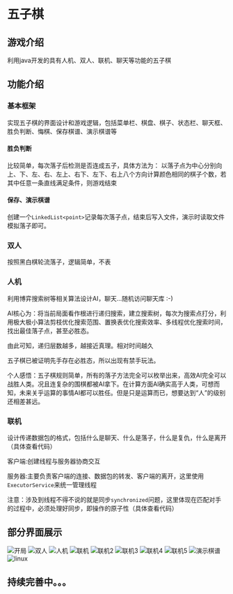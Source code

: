 # 五子棋

## 游戏介绍

​利用java开发的具有人机、双人、联机、聊天等功能的五子棋

## 功能介绍

### 基本框架

实现五子棋的界面设计和游戏逻辑，包括菜单栏、棋盘、棋子、状态栏、聊天框、胜负判断、悔棋、保存棋谱、演示棋谱等

#### 胜负判断

比较简单，每次落子后检测是否连成五子，具体方法为：
以落子点为中心分别向上、下、左、右、左上、右下、左下、右上八个方向计算颜色相同的棋子个数，若其中任意一条直线满足条件，则游戏结束

#### 保存、演示棋谱

创建一个```LinkedList<point>```记录每次落子点，结束后写入文件，演示时读取文件模拟落子即可。

### 双人

按照黑白棋轮流落子，逻辑简单，不表

### 人机

利用博弈搜索树等相关算法设计AI，聊天...随机访问聊天库 :-)

AI核心为：将当前局面看作根进行递归搜索，建立搜索树，每次为搜索点打分，利用极大极小算法剪枝优化搜索范围、置换表优化搜索效率、多线程优化搜索时间，找出最佳落子点，甚至必胜态。

由此可知，递归层数越多，越接近真理。相对时间越久

五子棋已被证明先手存在必胜态，所以出现有禁手玩法。

个人感悟：五子棋规则简单，所有的落子方法完全可以枚举出来，高效AI完全可以战胜人类。况且连复杂的围棋都被AI拿下。在计算方面AI确实高于人类，可想而知，未来关乎运算的事情AI都可以胜任。但是只是运算而已，想要达到“人”的级别还相差甚远。

### 联机

设计传递数据包的格式，包括什么是聊天、什么是落子，什么是复仇，什么是离开（具体查看代码）

客户端:创建线程与服务器协商交互

服务器:主要负责客户端的连接、数据包的转发、客户端的离开，这里使用```ExecutorService```来统一管理线程

注意：涉及到线程不得不说的就是同步```synchronized```问题，这里体现在匹配对手的过程中，必须处理好同步，即操作的原子性（具体查看代码）

## 部分界面展示

![开局](./1.PNG)
![双人](./2.PNG)
![人机](./3.PNG)
![联机](./4.PNG)
![联机2](./5.PNG)
![联机3](./6.PNG)
![联机4](./7.PNG)
![联机5](./8.PNG)
![演示棋谱](./9.PNG)
![linux](./10.png)


## 持续完善中。。。